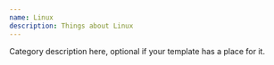 ```yaml
---
name: Linux 
description: Things about Linux
---
```


Category description here, optional if your template has a place for it.
